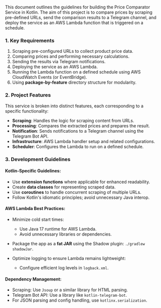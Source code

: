 This document outlines the guidelines for building the Price Comparator Service in Kotlin. The aim of this project is to compare prices by scraping pre-defined URLs, send the comparison results to a Telegram channel, and deploy the service as an AWS Lambda function that is triggered on a schedule.
### **1. Key Requirements**
1. Scraping pre-configured URLs to collect product price data.
2. Comparing prices and performing necessary calculations.
3. Sending the results via Telegram notifications.
4. Deploying the service as an AWS Lambda.
5. Running the Lambda function on a defined schedule using AWS CloudWatch Events (or EventBridge).
6. Using **package-by-feature** directory structure for modularity.

### **2. Project Features**
This service is broken into distinct features, each corresponding to a specific functionality:
- **Scraping**: Handles the logic for scraping content from URLs.
- **Processing**: Compares the extracted prices and prepares the result.
- **Notification**: Sends notifications to a Telegram channel using the Telegram Bot API.
- **Infrastructure**: AWS Lambda handler setup and related configurations.
- **Scheduler**: Configures the Lambda to run on a defined schedule.

### **3. Development Guidelines**
#### Kotlin-Specific Guidelines:
- Use **extension functions** where applicable for enhanced readability.
- Create **data classes** for representing scraped data.
- Use **coroutines** to handle concurrent scraping of multiple URLs.
- Follow Kotlin's idiomatic principles; avoid unnecessary Java interop.

#### AWS Lambda Best Practices:
- Minimize cold start times:
    - Use Java 17 runtime for AWS Lambda.
    - Avoid unnecessary libraries or dependencies.

- Package the app as a **fat JAR** using the Shadow plugin:
  `./gradlew shadowJar`.
- Optimize logging to ensure Lambda remains lightweight:
    - Configure efficient log levels in `logback.xml`.

#### Dependency Management:
- Scraping: Use `Jsoup` or a similar library for HTML parsing.
- Telegram Bot API: Use a library like `kotlin-telegram-bot`.
- For JSON parsing and config handling, use `kotlinx.serialization`.
